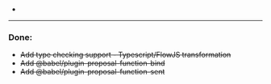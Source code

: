 - 

___

### Done: 
- ~~Add type checking support - Typescript/FlowJS transformation~~
- ~~Add @babel/plugin-proposal-function-bind~~
- ~~Add @babel/plugin-proposal-function-sent~~